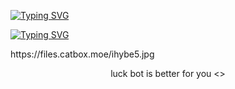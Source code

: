 <a href="https://git.io/typing-svg"><img src="https://readme-typing-svg.demolab.com?font=Black+Ops+One&size=100&pause=1000&color=1BAFBAFF&center=true&width=1350&height=200&lines=LUCK-+MD+BOT;PAMBE+KWA+LUCKMLUNDI" alt="Typing SVG" /></a>
  </p>
<a href="https://git.io/typing-svg"><img src="https://readme-typing-svg.demolab.com?font=Black+Ops+One&size=50&pause=1000&color=DAA520&center=true&width=1000&height=100&lines=👋+friend+welcome✊;here+is+my+repo🫦;fork+and+star;🫂KEEP+USING+LUCK+MD" alt="Typing SVG" /></a>
  </p>https://files.catbox.moe/ihybe5.jpg


<p align="center">luck bot is better for you <>



